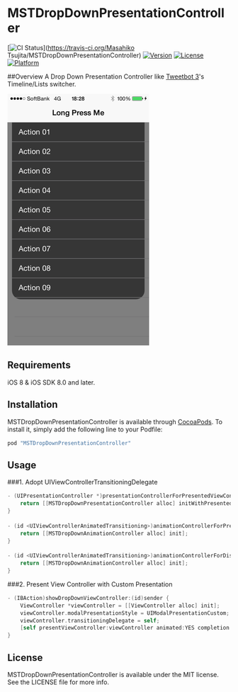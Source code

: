 MSTDropDownPresentationController
====================

[![CI Status](http://img.shields.io/travis/masahikot/MSTDropDownPresentationController.svg?style=flat)](https://travis-ci.org/Masahiko Tsujita/MSTDropDownPresentationController)
[![Version](https://img.shields.io/cocoapods/v/MSTDropDownPresentationController.svg?style=flat)](http://cocoadocs.org/docsets/MSTDropDownPresentationController)
[![License](https://img.shields.io/cocoapods/l/MSTDropDownPresentationController.svg?style=flat)](http://cocoadocs.org/docsets/MSTDropDownPresentationController)
[![Platform](https://img.shields.io/cocoapods/p/MSTDropDownPresentationController.svg?style=flat)](http://cocoadocs.org/docsets/MSTDropDownPresentationController)

##Overview
A Drop Down Presentation Controller like [Tweetbot 3](http://tapbots.com/software/tweetbot/)'s Timeline/Lists switcher.

![](./Screenshot.png)

## Requirements
iOS 8 & iOS SDK 8.0 and later.
## Installation

MSTDropDownPresentationController is available through [CocoaPods](http://cocoapods.org). To install
it, simply add the following line to your Podfile:

```ruby
pod "MSTDropDownPresentationController"
```

## Usage
###1. Adopt UIViewControllerTransitioningDelegate
```objective-c
- (UIPresentationController *)presentationControllerForPresentedViewController:(UIViewController *)presented presentingViewController:(UIViewController *)presenting sourceViewController:(UIViewController *)source {
    return [[MSTDropDownPresentationController alloc] initWithPresentedViewController:presented presentingViewController:presenting];
}

- (id <UIViewControllerAnimatedTransitioning>)animationControllerForPresentedController:(UIViewController *)presented presentingController:(UIViewController *)presenting sourceController:(UIViewController *)source {
    return [[MSTDropDownAnimationController alloc] init];
}

- (id <UIViewControllerAnimatedTransitioning>)animationControllerForDismissedController:(UIViewController *)dismissed {
    return [[MSTDropDownAnimationController alloc] init];
}
```
###2. Present View Controller with Custom Presentation
```objective-c
- (IBAction)showDropDownViewController:(id)sender {
    ViewController *viewController = [[ViewController alloc] init];
    viewController.modalPresentationStyle = UIModalPresentationCustom;
    viewController.transitioningDelegate = self;
    [self presentViewController:viewController animated:YES completion:NULL];
}
```

## License

MSTDropDownPresentationController is available under the MIT license. See the LICENSE file for more info.

